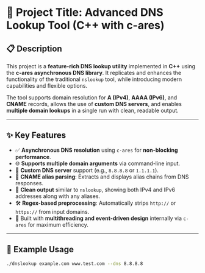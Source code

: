 # 🧠 Project Title: Advanced DNS Lookup Tool (C++ with c-ares)

## 📋 Description

This project is a **feature-rich DNS lookup utility** implemented in **C++** using the **c-ares asynchronous DNS library**. It replicates and enhances the functionality of the traditional `nslookup` tool, while introducing modern capabilities and flexible options.

The tool supports domain resolution for **A (IPv4)**, **AAAA (IPv6)**, and **CNAME** records, allows the use of **custom DNS servers**, and enables **multiple domain lookups** in a single run with clean, readable output.

---

## ✨ Key Features

- ✅ **Asynchronous DNS resolution** using `c-ares` for **non-blocking performance**.
- 🌐 **Supports multiple domain arguments** via command-line input.
- 📡 **Custom DNS server** support (e.g., `8.8.8.8` or `1.1.1.1`).
- 🔁 **CNAME alias parsing**: Extracts and displays alias chains from DNS responses.
- 📄 **Clean output** similar to `nslookup`, showing both IPv4 and IPv6 addresses along with any aliases.
- 🛠️ **Regex-based preprocessing**: Automatically strips `http://` or `https://` from input domains.
- 🧵 Built with **multithreading and event-driven design** internally via `c-ares` for maximum efficiency.

---

## 🚀 Example Usage

```bash
./dnslookup example.com www.test.com --dns 8.8.8.8
